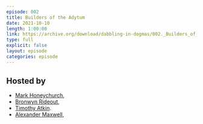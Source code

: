```yaml
---
episode: 002
title: Builders of the Adytum
date: 2021-10-10
length: 1:00:00
link: https://archive.org/download/dabbling-in-dogmas/002._Builders_of_the_Adytum_-_Dabbling_in_Dogma.mp3
type: full
explicit: false
layout: episode
categories: episode
---
```




## Hosted by

- [Mark Honeychurch](mailto:mark@dabblingindogmas.com),
- [Bronwyn Rideout](mailto:bronwyn@dabblingindogmas.com),
- [Timothy Atkin](mailto:tim@dabblingindogmas.com).
- [Alexander Maxwell](mailto:alexander@dabblingindogmas.com),
